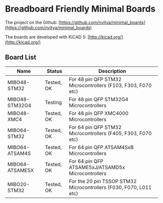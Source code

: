# Breadboard Friendly Minimal Boards

The project on the Github: [https://github.com/nvitya/minimal_boards](https://github.com/nvitya/minimal_boards)

The boards are developed with KiCAD 5: [http://kicad.org/](http://kicad.org/)

## Board List

__Name__        | __Status__      | __Description__
----------------|-----------------|-------------------------------------------------------------
MIBO48-STM32    | Tested, OK      | For 48 pin QFP STM32 Microcontrollers (F103, F303, F070 etc)
MIBO48-STM32G4  | Testing         | For 48 pin QFP STM32G4 Microcontrollers
MIBO48-XMC4     | Tested, OK      | For 48 pin QFP XMC4000 Microcontrollers
MIBO64-STM32    | Tested, OK      | For 64 pin QFP STM32 Microcontrollers (F405, F303, F070 etc)
MIBO64-ATSAM4S  | Tested, OK      | For 64 pin QFP ATSAM4SxB Microcontrollers
MIBO64-ATSAME5X | Tested, OK      | For 64 pin QFP ATSAME5xJ/ATSAMD5x Microcontrollers
MIBO20-STM32    | Tested, OK      | For the 20 pin TSSOP STM32 Microcontrollers (F030, F070, L011 etc)



